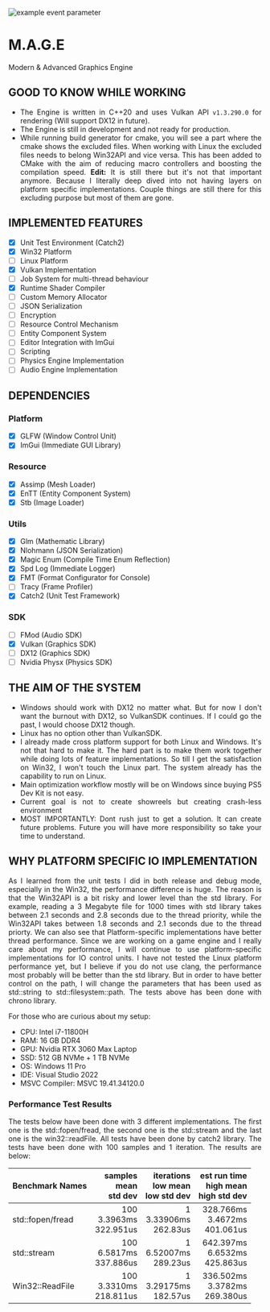 <div style="text-align: justify;">

![example event parameter](https://github.com/mtuncbilek95/MAGE/actions/workflows/windows-build.yml/badge.svg)
# M.A.G.E

Modern & Advanced Graphics Engine
## GOOD TO KNOW WHILE WORKING

- The Engine is written in C++20 and uses Vulkan API `v1.3.290.0` for rendering (Will support DX12 in future).
- The Engine is still in development and not ready for production.
- While running build generator for cmake, you will see a part where the cmake shows the excluded files. When working with Linux the excluded files needs to belong Win32API and 
vice versa. This has been added to CMake with the aim of reducing macro controllers and boosting the compilation speed. **Edit:** It is still there but it's not that important anymore.
Because I literally deep dived into not having layers on platform specific implementations. Couple things are still there for this excluding purpose but most of them are gone.

## IMPLEMENTED FEATURES
- [x] Unit Test Environment (Catch2)
- [x] Win32 Platform
- [ ] Linux Platform
- [x] Vulkan Implementation
- [ ] Job System for multi-thread behaviour
- [x] Runtime Shader Compiler
- [ ] Custom Memory Allocator
- [ ] JSON Serialization
- [ ] Encryption
- [ ] Resource Control Mechanism
- [ ] Entity Component System
- [ ] Editor Integration with ImGui
- [ ] Scripting
- [ ] Physics Engine Implementation
- [ ] Audio Engine Implementation

## DEPENDENCIES
### Platform
- [x] GLFW (Window Control Unit)
- [x] ImGui (Immediate GUI Library)

### Resource
- [x] Assimp (Mesh Loader)
- [x] EnTT (Entity Component System)
- [x] Stb (Image Loader)

### Utils
- [x] Glm (Mathematic Library)
- [x] Nlohmann (JSON Serialization)
- [x] Magic Enum (Compile Time Enum Reflection)
- [x] Spd Log (Immediate Logger)
- [x] FMT (Format Configurator for Console)
- [ ] Tracy (Frame Profiler)
- [x] Catch2 (Unit Test Framework)

### SDK
- [ ] FMod (Audio SDK)
- [x] Vulkan (Graphics SDK)
- [ ] DX12 (Graphics SDK)
- [ ] Nvidia Physx (Physics SDK)

## THE AIM OF THE SYSTEM
- Windows should work with DX12 no matter what. But for now I don't want the burnout with DX12, so VulkanSDK continues. If I could go the past, I would choose DX12 though.
- Linux has no option other than VulkanSDK.
- I already made cross platform support for both Linux and Windows. It's not that hard to make it. The hard part is to make them work together while doing lots of feature
implementations. So till I get the satisfaction on Win32, I won't touch the Linux part. The system already has the capability to run on Linux.
- Main optimization workflow mostly will be on Windows since buying PS5 Dev Kit is not easy.
- Current goal is not to create showreels but creating crash-less environment
- MOST IMPORTANTLY: Dont rush just to get a solution. It can create future problems. Future you will have more responsibility so take your time to understand.

## WHY PLATFORM SPECIFIC IO IMPLEMENTATION
As I learned from the unit tests I did in both release and debug mode, especially in the Win32, the performance difference is huge. The reason is that the Win32API is a bit risky 
and lower level than the std library. For example, reading a 3 Megabyte file for 1000 times with std library takes between 2.1 seconds and 2.8 seconds due to the thread priority, 
while the Win32API takes between 1.8 seconds and 2.1 seconds due to the thread priorty. We can also see that Platform-specific implementations have better thread performance. Since 
we are working on a game engine and I really care about my performance, I will continue to use platform-specific implementations for IO control units. I have not tested the Linux 
platform performance yet, but I believe if you do not use clang, the performance most probably will be better than the std library. But in order to have better control on the path, 
I will change the parameters that has been used as std::string to std::filesystem::path. The tests above has been done with chrono library.

For those who are curious about my setup:
- CPU: Intel i7-11800H
- RAM: 16 GB DDR4
- GPU: Nvidia RTX 3060 Max Laptop
- SSD: 512 GB NVMe + 1 TB NVMe
- OS: Windows 11 Pro
- IDE: Visual Studio 2022
- MSVC Compiler: MSVC 19.41.34120.0

### Performance Test Results
The tests below have been done with 3 different implementations. The first one is the std::fopen/fread, the second one is the std::stream and the last one is the win32::readFile. All
tests have been done by catch2 library. The tests have been done with 100 samples and 1 iteration. The results are below:

| Benchmark Names        |  samples<br>mean<br>std dev  |  iterations<br>low mean<br>low std dev  |  est run time<br>high mean<br>high std dev  |
| :--------------------- |  -------------------------:  |  ------------------------------------:  |  ----------------------------------------:  |
| std::fopen/fread       | 100<br>3.3963ms<br>322.951us |  1<br>3.33906ms<br>262.83us             |  328.766ms<br>3.4672ms<br>401.061us         |
| std::stream            | 100<br>6.5817ms<br>337.886us |  1<br>6.52007ms<br>289.23us             |  642.397ms<br>6.6532ms<br>425.863us         |
| Win32::ReadFile        | 100<br>3.3310ms<br>218.811us |  1<br>3.29175ms<br>182.57us             |  336.502ms<br>3.3782ms<br>269.380us         |